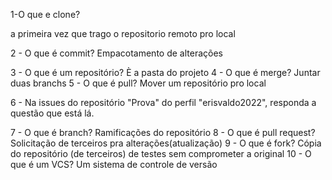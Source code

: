 1-O que e clone?

 a primeira vez que trago o repositorio remoto pro local

2 - O que é commit?
Empacotamento de alterações

 3 - O que é um repositório?
È a pasta do projeto
 4 - O que é merge?
Juntar duas branchs
 5 - O que é pull?
Mover um repositório pro local

 6 - Na issues do repositório "Prova" do perfil "erisvaldo2022", responda a questão que está lá.

 7 - O que é branch?
Ramificações do repositório
 8 - O que é pull request?
Solicitação de terceiros pra alterações(atualização)
9 - O que é fork?
Cópia do repositório (de terceiros) de testes sem comprometer a original 
10 - O que é um VCS?
Um sistema de controle de versão